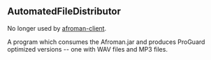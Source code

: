 ## AutomatedFileDistributor
No longer used by [afroman-client](https://github.com/qwertysam/afroman-client).

A program which consumes the Afroman.jar and produces ProGuard optimized versions -- one with WAV files and MP3 files.
